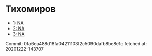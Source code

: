 # Тихомиров
- [1: NA](1.md)
- [2: NA](2.md)
- [3: NA](3.md)

Commit: 0fa6ea488d18fa04211103f2c5090dafb8be8e1c
 fetched at: 20201222-143707
